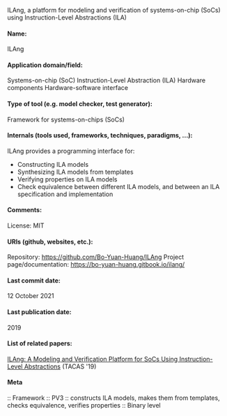 ILAng, a platform for modeling and verification of systems-on-chip (SoCs) using Instruction-Level Abstractions (ILA)

#### Name:
ILAng

#### Application domain/field:
Systems-on-chip (SoC)
Instruction-Level Abstraction (ILA)
Hardware components
Hardware-software interface

#### Type of tool (e.g. model checker, test generator):
Framework for systems-on-chips (SoCs)

#### Internals (tools used, frameworks, techniques, paradigms, ...):
ILAng provides a programming interface for:
- Constructing ILA models
- Synthesizing ILA models from templates
- Verifying properties on ILA models
- Check equivalence between different ILA models, and between an ILA specification and implementation

#### Comments:
License: MIT

#### URIs (github, websites, etc.):
Repository: https://github.com/Bo-Yuan-Huang/ILAng
Project page/documentation: https://bo-yuan-huang.gitbook.io/ilang/

#### Last commit date:
12 October 2021

#### Last publication date:
2019

#### List of related papers:
[ILAng: A Modeling and Verification Platform for SoCs Using Instruction-Level Abstractions](https://doi.org/10.1007/978-3-030-17462-0_21) (TACAS '19)

#### Meta
:: Framework
:: PV3 :: constructs ILA models, makes them from templates, checks equivalence, verifies properties
:: Binary level